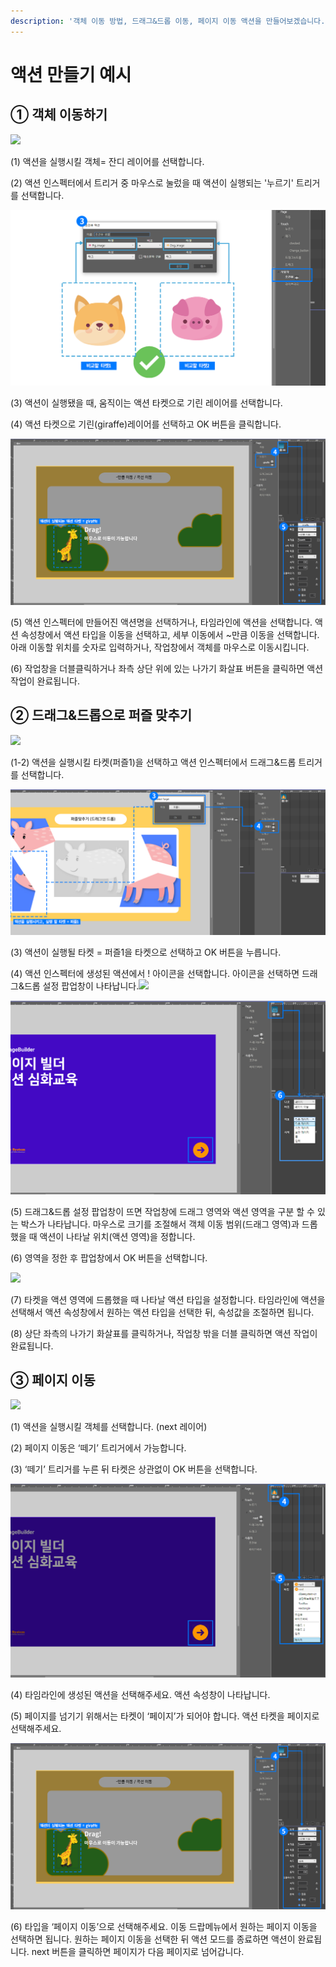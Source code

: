```yaml
---
description: '객체 이동 방법, 드래그&드롭 이동, 페이지 이동 액션을 만들어보겠습니다.'
---
```


# 액션 만들기 예시

## ① 객체 이동하기

![](https://blobscdn.gitbook.com/v0/b/gitbook-28427.appspot.com/o/assets%2F-LstKT5CJ2oikjE8938t%2F-LsuespwVABhh1PLTlcp%2F-LsufXEd7Q2yoflLwQ3w%2Fimage.png?alt=media&token=15e60d91-0276-4b25-853d-2b15ed085721)

\(1\) 액션을 실행시킬 객체= 잔디 레이어를 선택합니다.

\(2\) 액션 인스펙터에서 트리거 중 마우스로 눌렀을 때 액션이 실행되는 '누르기' 트리거를 선택합니다.

![](../.gitbook/assets/2%20%288%29.png)

\(3\) 액션이 실행됐을 때, 움직이는 액션 타켓으로 기린 레이어를 선택합니다.

\(4\) 액션 타켓으로 기린\(giraffe\)레이어를 선택하고 OK 버튼을 클릭합니다.

![](../.gitbook/assets/3%20%282%29.png)

\(5\) 액션 인스펙터에 만들어진 액션명을 선택하거나, 타임라인에 액션을 선택합니다. 액션 속성창에서 액션 타입을 이동을 선택하고, 세부 이동에서 ~만큼 이동을 선택합니다. 아래 이동할 위치를 숫자로 입력하거나, 작업창에서 객체를 마우스로 이동시킵니다.

\(6\) 작업창을 더블클릭하거나 좌측 상단 위에 있는 나가기 화살표 버튼을 클릭하면 액션 작업이 완료됩니다.

## ② 드래그&드롭으로 퍼즐 맞추기 <a id="2-and"></a>

![](https://blobscdn.gitbook.com/v0/b/gitbook-28427.appspot.com/o/assets%2F-LstKT5CJ2oikjE8938t%2F-LsuespwVABhh1PLTlcp%2F-Lsug67GxaveXDmDpeyR%2Fimage.png?alt=media&token=6bd042ca-cb4a-4ca0-af59-db12da1a37fa)

\(1-2\) 액션을 실행시킬 타켓\(퍼즐1\)을 선택하고 액션 인스펙터에서 드래그&드롭 트리거를 선택합니다.

![](../.gitbook/assets/2%20%283%29.png)

\(3\) 액션이 실행될 타켓 = 퍼즐1을 타켓으로 선택하고 OK 버튼을 누릅니다.

\(4\) 액션 인스펙터에 생성된 액션에서 ! 아이콘을 선택합니다. 아이콘을 선택하면 드래그&드롭 설정 팝업창이 나타납니다.![](https://blobscdn.gitbook.com/v0/b/gitbook-28427.appspot.com/o/assets%2F-LstKT5CJ2oikjE8938t%2F-LsuespwVABhh1PLTlcp%2F-LsugD2bKN8evvAx30N3%2Fimage.png?alt=media&token=da376f3e-6e28-4824-9b07-872c81237cb9)

![](../.gitbook/assets/3%20%285%29.png)

\(5\) 드래그&드롭 설정 팝업창이 뜨면 작업창에 드래그 영역와 액션 영역을 구분 할 수 있는 박스가 나타납니다. 마우스로 크기를 조절해서 객체 이동 범위\(드래그 영역\)과 드롭했을 때 액션이 나타날 위치\(액션 영역\)을 정합니다.

\(6\) 영역을 정한 후 팝업창에서 OK 버튼을 선택합니다.

![](../.gitbook/assets/4%20%281%29.png)

\(7\) 타켓을 액션 영역에 드롭했을 때 나타날 액션 타입을 설정합니다. 타임라인에 액션을 선택해서 액션 속성창에서 원하는 액션 타입을 선택한 뒤, 속성값을 조절하면 됩니다.

\(8\) 상단 좌측의 나가기 화살표를 클릭하거나, 작업창 밖을 더블 클릭하면 액션 작업이 완료됩니다.

## ③ 페이지 이동 <a id="3"></a>

![](https://blobscdn.gitbook.com/v0/b/gitbook-28427.appspot.com/o/assets%2F-LstKT5CJ2oikjE8938t%2F-LsuespwVABhh1PLTlcp%2F-LsugdFZM0Znj8nxhuE0%2Fimage.png?alt=media&token=8549ab19-d3ff-48eb-829a-ceff5417772c)

\(1\) 액션을 실행시킬 객체를 선택합니다. \(next 레이어\)

\(2\) 페이지 이동은 ‘떼기’ 트리거에서 가능합니다.

\(3\) ‘떼기’ 트리거를 누른 뒤 타켓은 상관없이 OK 버튼을 선택합니다.

![](../.gitbook/assets/2%20%281%29.png)

\(4\) 타임라인에 생성된 액션을 선택해주세요. 액션 속성창이 나타납니다.

\(5\) 페이지를 넘기기 위해서는 타켓이 ‘페이지’가 되어야 합니다. 액션 타켓을 페이지로 선택해주세요.

![](../.gitbook/assets/3%20%281%29.png)

\(6\) 타입을 ‘페이지 이동’으로 선택해주세요. 이동 드랍메뉴에서 원하는 페이지 이동을 선택하면 됩니다. 원하는 페이지 이동을 선택한 뒤 액션 모드를 종료하면 액션이 완료됩니다. next 버튼을 클릭하면 페이지가 다음 페이지로 넘어갑니다.

